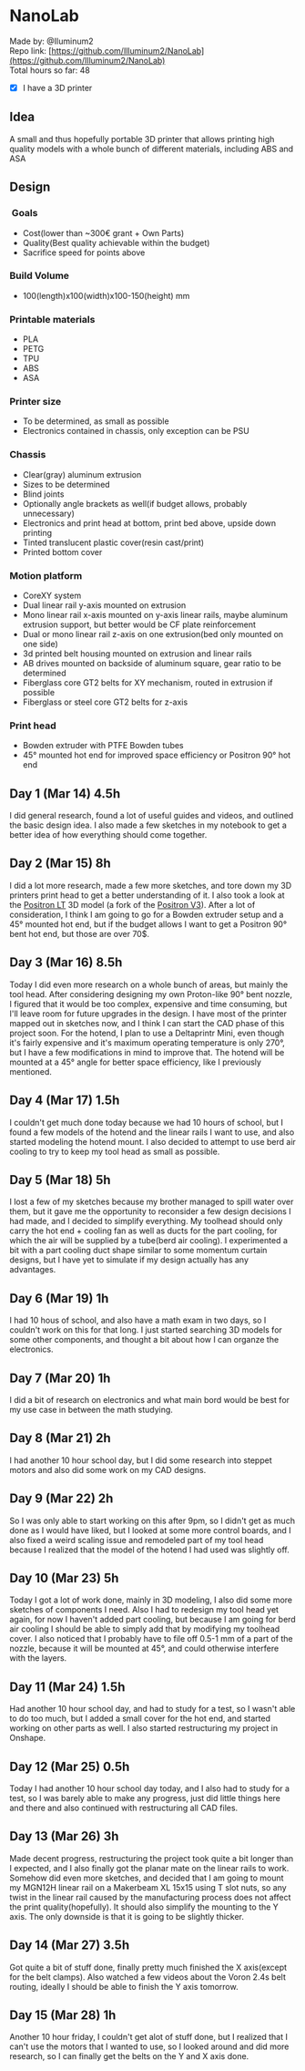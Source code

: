 # NanoLab

Made by: @Iluminum2  
Repo link: [https://github.com/Illuminum2/NanoLab](https://github.com/Illuminum2/NanoLab)  
Total hours so far: 48
- [x] I have a 3D printer

## Idea
A small and thus hopefully portable 3D printer that allows printing high quality models with a whole bunch of different materials, including ABS and ASA

## Design
###  Goals
- Cost(lower than ~300€ grant + Own Parts)
- Quality(Best quality achievable within the budget)
- Sacrifice speed for points above

### Build Volume
- 100(length)x100(width)x100-150(height) mm

### Printable materials
- PLA
- PETG
- TPU
- ABS
- ASA

### Printer size
- To be determined, as small as possible
- Electronics contained in chassis, only exception can be PSU

### Chassis
- Clear(gray) aluminum extrusion
- Sizes to be determined
- Blind joints
- Optionally angle brackets as well(if budget allows, probably unnecessary)
- Electronics and print head at bottom, print bed above, upside down printing
- Tinted translucent plastic cover(resin cast/print)
- Printed bottom cover

### Motion platform
- CoreXY system
- Dual linear rail y-axis mounted on extrusion
- Mono linear rail x-axis mounted on y-axis linear rails, maybe aluminum extrusion support, but better would be CF plate reinforcement
- Dual or mono linear rail z-axis on one extrusion(bed only mounted on one side)
- 3d printed belt housing mounted on extrusion and linear rails
- AB drives mounted on backside of aluminum square, gear ratio to be determined
- Fiberglass core GT2 belts for XY mechanism, routed in extrusion if possible
- Fiberglass or steel core GT2 belts for z-axis

### Print head
- Bowden extruder with PTFE Bowden tubes
- 45° mounted hot end for improved space efficiency or Positron 90° hot end

## Day 1 (Mar 14) 4.5h
I did general research, found a lot of useful guides and videos, and outlined the basic design idea. I also made a few sketches in my notebook to get a better idea of how everything should come together.

## Day 2 (Mar 15) 8h
I did a lot more research, made a few more sketches, and tore down my 3D printers print head to get a better understanding of it. I also took a look at the [Positron LT](https://github.com/Audiotronix/Positron_LT) 3D model (a fork of the [Positron V3](https://github.com/Positron3D/Positron)). After a lot of consideration, I think I am going to go for a Bowden extruder setup and a 45° mounted hot end, but if the budget allows I want to get a Positron 90° bent hot end, but those are over 70$.

## Day 3 (Mar 16) 8.5h
Today I did even more research on a whole bunch of areas, but mainly the tool head. After considering designing my own Proton-like 90° bent nozzle, I figured that it would be too complex, expensive and time consuming, but I'll leave room for future upgrades in the design. I have most of the printer mapped out in sketches now, and I think I can start the CAD phase of this project soon. For the hotend, I plan to use a Deltaprintr Mini, even though it's fairly expensive and it's maximum operating temperature is only 270°, but I have a few modifications in mind to improve that. The hotend will be mounted at a 45° angle for better space efficiency, like I previously mentioned.

## Day 4 (Mar 17) 1.5h
I couldn't get much done today because we had 10 hours of school, but I found a few models of the hotend and the linear rails I want to use, and also started modeling the hotend mount. I also decided to attempt to use berd air cooling to try to keep my tool head as small as possible.

## Day 5 (Mar 18) 5h
I lost a few of my sketches because my brother managed to spill water over them, but it gave me the opportunity to reconsider a few design decisions I had made, and I decided to simplify everything. My toolhead should only carry the hot end + cooling fan as well as ducts for the part cooling, for which the air will be supplied by a tube(berd air cooling). I experimented a bit with a part cooling duct shape similar to some momentum curtain designs, but I have yet to simulate if my design actually has any advantages.

## Day 6 (Mar 19) 1h
I had 10 hous of school, and also have a math exam in two days, so I couldn't work on this for that long. I just started searching 3D models for some other components, and thought a bit about how I can organze the electronics.

## Day 7 (Mar 20) 1h
I did a bit of research on electronics and what main bord would be best for my use case in between the math studying.

## Day 8 (Mar 21) 2h
I had another 10 hour school day, but I did some research into steppet motors and also did some work on my CAD designs.

## Day 9 (Mar 22) 2h
So I was only able to start working on this after 9pm, so I didn't get as much done as I would have liked, but I looked at some more control boards, and I also fixed a weird scaling issue and remodeled part of my tool head because I realized that the model of the hotend I had used was slightly off.

## Day 10 (Mar 23) 5h
Today I got a lot of work done, mainly in 3D modeling, I also did some more sketches of components I need. Also I had to redesign my tool head yet again, for now I haven't added part cooling, but because I am going for berd air cooling I should be able to simply add that by modifying my toolhead cover. I also noticed that I probably have to file off 0.5-1 mm of a part of the nozzle, because it will be mounted at 45°, and could otherwise interfere with the layers.

## Day 11 (Mar 24) 1.5h
Had another 10 hour school day, and had to study for a test, so I wasn't able to do too much, but I added a small cover for the hot end, and started working on other parts as well. I also started restructuring my project in Onshape.

## Day 12 (Mar 25) 0.5h
Today I had another 10 hour school day today, and I also had to study for a test, so I was barely able to make any progress, just did little things here and there and also continued with restructuring all CAD files.

## Day 13 (Mar 26) 3h
Made decent progress, restructuring the project took quite a bit longer than I expected, and I also finally got the planar mate on the linear rails to work. Somehow did even more sketches, and decided that I am going to mount my MGN12H linear rail on a Makerbeam XL 15x15 using T slot nuts, so any twist in the linear rail caused by the manufacturing process does not affect the print quality(hopefully). It should also simplify the mounting to the Y axis. The only downside is that it is going to be slightly thicker.

## Day 14 (Mar 27) 3.5h
Got quite a bit of stuff done, finally pretty much finished the X axis(except for the belt clamps). Also watched a few videos about the Voron 2.4s belt routing, ideally I should be able to finish the Y axis tomorrow.

## Day 15 (Mar 28) 1h
Another 10 hour friday, I couldn't get alot of stuff done, but I realized that I can't use the motors that I wanted to use, so I looked around and did more research, so I can finally get the belts on the Y and X axis done.
